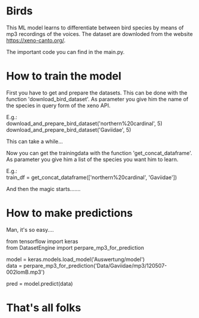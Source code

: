 # Birds

This ML model learns to differentiate between bird species by means of mp3 recordings of the voices.
The dataset are downloded from the website https://xeno-canto.org/.

The important code you can find in the main.py.

# How to train the model

First you have to get and prepare the datasets. This can be done with the function 'download_bird_dataset'.
As parameter you give him the name of the species in query form of the xeno API.

E.g.:  
download_and_prepare_bird_dataset('northern%20cardinal', 5)  
download_and_prepare_bird_dataset('Gaviidae', 5)

This can take a while...

Now you can get the trainingdata with the function 'get_concat_dataframe'. As parameter you give him a list of the 
species you want him to learn.

E.g.:  
train_df = get_concat_dataframe(['northern%20cardinal', 'Gaviidae'])


And then the magic starts.......

# How to make predictions

Man, it's so easy....

from tensorflow import keras  
from DatasetEngine import perpare_mp3_for_prediction  

model = keras.models.load_model('Auswertung/model')  
data = perpare_mp3_for_prediction('Data/Gaviidae/mp3/120507-002lomB.mp3')  

pred = model.predict(data)  

# That's all folks
